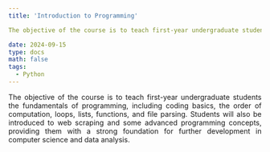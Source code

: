 ```yaml
---
title: 'Introduction to Programming'

The objective of the course is to teach first-year undergraduate students the fundamentals of programming, including coding basics, the order of computation, loops, lists, functions, and file parsing. Students will also be introduced to web scraping and some advanced programming concepts, providing them with a strong foundation for further development in computer science and data analysis.

date: 2024-09-15
type: docs
math: false
tags:
  - Python
---
```

<div style="text-align: justify;">
The objective of the course is to teach first-year undergraduate students the fundamentals of programming, including coding basics, the order of computation, loops, lists, functions, and file parsing. Students will also be introduced to web scraping and some advanced programming concepts, providing them with a strong foundation for further development in computer science and data analysis.
</div>
